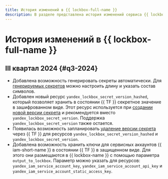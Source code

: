 ```yaml
---
title: История изменений в {{ lockbox-full-name }}
description: В разделе представлена история изменений сервиса {{ lockbox-name }}.
---
```


# История изменений в {{ lockbox-full-name }}

## III квартал 2024 {#q3-2024}

* Добавлена возможность генерировать секреты автоматически. Для [генерируемых секретов](concepts/secret.md#secret-type) можно настроить длину и указать состав символов.
* Добавлен новый ресурс `yandex_lockbox_secret_version_hashed`, который позволяет хранить в состоянии {{ TF }} секретное значение в зашифрованном виде. Этот ресурс используется при [создании новой версии секрета](operations/secret-version-manage.md#create-version) и рекомендуется вместо `yandex_lockbox_secret_version`. Поддержка `yandex_lockbox_secret_version` также остается.
* Появилась возможность запланировать [удаление версии секрета](operations/secret-version-manage.md#set-deleting-time) через {{ TF }} для ресурсов `yandex_lockbox_secret_version_hashed` и `yandex_lockbox_secret_version`.
* Добавлена возможность хранить ключи для сервисных аккаунтов {{ iam-short-name }} в состоянии {{ TF }} в защищенном виде. Для этого они размещаются в {{ lockbox-name }} с помощью параметра `output_to_lockbox`. Параметр можно указать для ресурсов: `yandex_iam_service_account_key`, `yandex_iam_service_account_api_key` и `yandex_iam_service_account_static_access_key`.